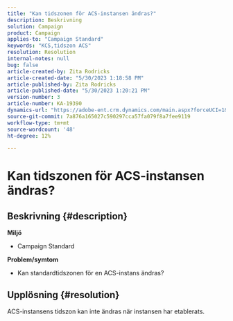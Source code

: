 ```yaml
---
title: "Kan tidszonen för ACS-instansen ändras?"
description: Beskrivning
solution: Campaign
product: Campaign
applies-to: "Campaign Standard"
keywords: "KCS,tidszon ACS"
resolution: Resolution
internal-notes: null
bug: false
article-created-by: Zita Rodricks
article-created-date: "5/30/2023 1:18:58 PM"
article-published-by: Zita Rodricks
article-published-date: "5/30/2023 1:20:21 PM"
version-number: 3
article-number: KA-19390
dynamics-url: "https://adobe-ent.crm.dynamics.com/main.aspx?forceUCI=1&pagetype=entityrecord&etn=knowledgearticle&id=c0516288-ecfe-ed11-8f6e-6045bd0063aa"
source-git-commit: 7a876a165027c590297cca57fa079f8a7fee9119
workflow-type: tm+mt
source-wordcount: '48'
ht-degree: 12%

---
```


# Kan tidszonen för ACS-instansen ändras?

## Beskrivning {#description}

<b>Miljö</b>
- Campaign Standard



<b>Problem/symtom</b>
- Kan standardtidszonen för en ACS-instans ändras?



## Upplösning {#resolution}


ACS-instansens tidszon kan inte ändras när instansen har etablerats.
